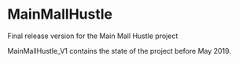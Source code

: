 # MainMallHustle
Final release version for the Main Mall Hustle project

MainMallHustle_V1 contains the state of the project before May 2019.
